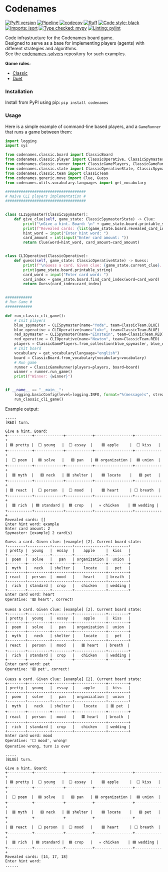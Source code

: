 # Codenames

[![PyPI version](https://badge.fury.io/py/codenames.svg)](https://badge.fury.io/py/codenames)
[![Pipeline](https://github.com/asaf-kali/codenames/actions/workflows/pipeline.yml/badge.svg)](https://github.com/asaf-kali/codenames/actions/workflows/pipeline.yml)
[![codecov](https://codecov.io/github/asaf-kali/codenames/graph/badge.svg?token=HET5E8P1UK)](https://codecov.io/github/asaf-kali/codenames)
[![Ruff](https://img.shields.io/endpoint?url=https://raw.githubusercontent.com/astral-sh/ruff/main/assets/badge/v2.json)](https://github.com/astral-sh/ruff)
[![Code style: black](https://img.shields.io/badge/code%20style-black-111111.svg)](https://github.com/psf/black)
[![Imports: isort](https://img.shields.io/badge/imports-isort-%231674b1)](https://pycqa.github.io/isort/)
[![Type checked: mypy](https://img.shields.io/badge/type%20check-mypy-22aa11)](http://mypy-lang.org/)
[![Linting: pylint](https://img.shields.io/badge/linting-pylint-22aa11)](https://github.com/pylint-dev/pylint)

Code infrastructure for the Codenames board game. \
Designed to serve as a base for implementing players (agents) with different strategies and algorithms. \
See the [codenames-solvers](https://github.com/asaf-kali/codenames-solvers) repository for such examples.

**Game rules**:
* [Classic](https://czechgames.com/files/rules/codenames-rules-en.pdf)
* [Duet](https://czechgames.com/files/rules/codenames-duet-rules-en.pdf)

### Installation

Install from PyPI using pip: `pip install codenames`

### Usage
Here is a simple example of command-line based players, and a `GameRunner` that runs a game between them:

```python
import logging
import sys

from codenames.classic.board import ClassicBoard
from codenames.classic.player import ClassicOperative, ClassicSpymaster
from codenames.classic.runner import ClassicGamePlayers, ClassicGameRunner
from codenames.classic.state import ClassicOperativeState, ClassicSpymasterState
from codenames.classic.team import ClassicTeam
from codenames.generic.move import Clue, Guess
from codenames.utils.vocabulary.languages import get_vocabulary

####################################
# Naive CLI players implementation #
####################################


class CLISpymaster(ClassicSpymaster):
    def give_clue(self, game_state: ClassicSpymasterState) -> Clue:
        print("\nGive a hint. Board: \n" + game_state.board.printable_string)
        print(f"Revealed cards: {list(game_state.board.revealed_card_indexes)}")
        hint_word = input("Enter hint word: ")
        card_amount = int(input("Enter card amount: "))
        return Clue(word=hint_word, card_amount=card_amount)


class CLIOperative(ClassicOperative):
    def guess(self, game_state: ClassicOperativeState) -> Guess:
        print(f"\nGuess a card. Given clue: {game_state.current_clue}. Current board state: ")
        print(game_state.board.printable_string)
        card_word = input("Enter card word: ")
        card_index = game_state.board.find_card_index(word=card_word)
        return Guess(card_index=card_index)


############
# Run Game #
############

def run_classic_cli_game():
    # Init players
    blue_spymaster = CLISpymaster(name="Yoda", team=ClassicTeam.BLUE)
    blue_operative = CLIOperative(name="Luke", team=ClassicTeam.BLUE)
    red_spymaster = CLISpymaster(name="Einstein", team=ClassicTeam.RED)
    red_operative = CLIOperative(name="Newton", team=ClassicTeam.RED)
    players = ClassicGamePlayers.from_collection(blue_spymaster, blue_operative, red_spymaster, red_operative)
    # Init board
    vocabulary = get_vocabulary(language="english")
    board = ClassicBoard.from_vocabulary(vocabulary=vocabulary)
    # Run game
    runner = ClassicGameRunner(players=players, board=board)
    winner = runner.run_game()
    print(f"Winner: {winner}")


if __name__ == "__main__":
    logging.basicConfig(level=logging.INFO, format="%(message)s", stream=sys.stdout)
    run_classic_cli_game()
```

Example output:
```
-----
[RED] turn.

Give a hint. Board:
+-----------+-------------+------------+-----------------+------------+
| ‎🟦 pretty |  ‎⬜ young   |  ‎⬜ essay  |    ‎🟥 apple     |  ‎⬜ kiss   |
+-----------+-------------+------------+-----------------+------------+
|  ‎⬜ poem  |  ‎🟦 solve   |   ‎🟥 pan   | ‎🟦 organization |  ‎🟦 union  |
+-----------+-------------+------------+-----------------+------------+
|  ‎🟥 myth  |   ‎🟥 neck   | ‎🟥 shelter |    ‎🟦 locate    |   ‎🟥 pet   |
+-----------+-------------+------------+-----------------+------------+
| ‎🟥 react  |  ‎⬜ person  |  ‎⬜ mood   |    ‎🟥 heart     | ‎⬜ breath  |
+-----------+-------------+------------+-----------------+------------+
|  ‎🟥 rich  | ‎🟦 standard |  ‎🟦 crop   |   ‎💀 chicken    | ‎🟦 wedding |
+-----------+-------------+------------+-----------------+------------+
Revealed cards: []
Enter hint word: example
Enter card amount: 2
Spymaster: [example] 2 card(s)

Guess a card. Given clue: [example] [2]. Current board state:
+--------+----------+---------+--------------+---------+
| ‎pretty |  ‎young   |  ‎essay  |    ‎apple     |  ‎kiss   |
+--------+----------+---------+--------------+---------+
|  ‎poem  |  ‎solve   |   ‎pan   | ‎organization |  ‎union  |
+--------+----------+---------+--------------+---------+
|  ‎myth  |   ‎neck   | ‎shelter |    ‎locate    |   ‎pet   |
+--------+----------+---------+--------------+---------+
| ‎react  |  ‎person  |  ‎mood   |    ‎heart     | ‎breath  |
+--------+----------+---------+--------------+---------+
|  ‎rich  | ‎standard |  ‎crop   |   ‎chicken    | ‎wedding |
+--------+----------+---------+--------------+---------+
Enter card word: heart
Operative: '🟥 heart', correct!

Guess a card. Given clue: [example] [2]. Current board state:
+--------+----------+---------+--------------+---------+
| ‎pretty |  ‎young   |  ‎essay  |    ‎apple     |  ‎kiss   |
+--------+----------+---------+--------------+---------+
|  ‎poem  |  ‎solve   |   ‎pan   | ‎organization |  ‎union  |
+--------+----------+---------+--------------+---------+
|  ‎myth  |   ‎neck   | ‎shelter |    ‎locate    |   ‎pet   |
+--------+----------+---------+--------------+---------+
| ‎react  |  ‎person  |  ‎mood   |   ‎🟥 heart   | ‎breath  |
+--------+----------+---------+--------------+---------+
|  ‎rich  | ‎standard |  ‎crop   |   ‎chicken    | ‎wedding |
+--------+----------+---------+--------------+---------+
Enter card word: pet
Operative: '🟥 pet', correct!

Guess a card. Given clue: [example] [2]. Current board state:
+--------+----------+---------+--------------+---------+
| ‎pretty |  ‎young   |  ‎essay  |    ‎apple     |  ‎kiss   |
+--------+----------+---------+--------------+---------+
|  ‎poem  |  ‎solve   |   ‎pan   | ‎organization |  ‎union  |
+--------+----------+---------+--------------+---------+
|  ‎myth  |   ‎neck   | ‎shelter |    ‎locate    | ‎🟥 pet  |
+--------+----------+---------+--------------+---------+
| ‎react  |  ‎person  |  ‎mood   |   ‎🟥 heart   | ‎breath  |
+--------+----------+---------+--------------+---------+
|  ‎rich  | ‎standard |  ‎crop   |   ‎chicken    | ‎wedding |
+--------+----------+---------+--------------+---------+
Enter card word: mood
Operative: '⬜ mood', wrong!
Operative wrong, turn is over

-----
[BLUE] turn.

Give a hint. Board:
+-----------+-------------+------------+-----------------+------------+
| ‎🟦 pretty |  ‎⬜ young   |  ‎⬜ essay  |    ‎🟥 apple     |  ‎⬜ kiss   |
+-----------+-------------+------------+-----------------+------------+
|  ‎⬜ poem  |  ‎🟦 solve   |   ‎🟥 pan   | ‎🟦 organization |  ‎🟦 union  |
+-----------+-------------+------------+-----------------+------------+
|  ‎🟥 myth  |   ‎🟥 neck   | ‎🟥 shelter |    ‎🟦 locate    |   ‎🟥 pet   |
+-----------+-------------+------------+-----------------+------------+
| ‎🟥 react  |  ‎⬜ person  |  ‎⬜ mood   |    ‎🟥 heart     | ‎⬜ breath  |
+-----------+-------------+------------+-----------------+------------+
|  ‎🟥 rich  | ‎🟦 standard |  ‎🟦 crop   |   ‎💀 chicken    | ‎🟦 wedding |
+-----------+-------------+------------+-----------------+------------+
Revealed cards: [14, 17, 18]
Enter hint word:
......
```
